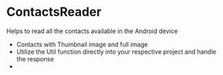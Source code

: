 # ContactsReader
Helps to read all the contacts available in the Android device

- Contacts with Thumbnail image and full image
- Utilize the Util function directly into your respective project and handle the response
-

